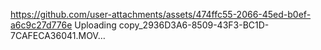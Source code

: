 
https://github.com/user-attachments/assets/474ffc55-2066-45ed-b0ef-a6c9c27d776e
Uploading copy_2936D3A6-8509-43F3-BC1D-7CAFECA36041.MOV…

